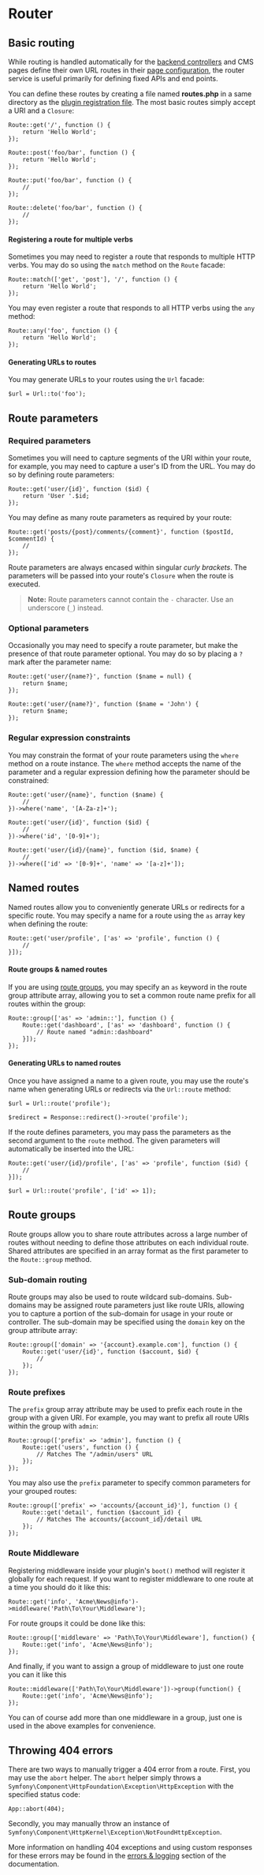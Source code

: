# Router

## Basic routing

While routing is handled automatically for the [backend controllers](../backend/controllers-ajax) and CMS pages define their own URL routes in their [page configuration](../cms/pages#configuration), the router service is useful primarily for defining fixed APIs and end points.

You can define these routes by creating a file named **routes.php** in a same directory as the [plugin registration file](../plugin/registration). The most basic routes simply accept a URI and a `Closure`:

    Route::get('/', function () {
        return 'Hello World';
    });

    Route::post('foo/bar', function () {
        return 'Hello World';
    });

    Route::put('foo/bar', function () {
        //
    });

    Route::delete('foo/bar', function () {
        //
    });

#### Registering a route for multiple verbs

Sometimes you may need to register a route that responds to multiple HTTP verbs. You may do so using the `match` method on the `Route` facade:

    Route::match(['get', 'post'], '/', function () {
        return 'Hello World';
    });

You may even register a route that responds to all HTTP verbs using the `any` method:

    Route::any('foo', function () {
        return 'Hello World';
    });

#### Generating URLs to routes

You may generate URLs to your routes using the `Url` facade:

    $url = Url::to('foo');

## Route parameters

### Required parameters

Sometimes you will need to capture segments of the URI within your route, for example, you may need to capture a user's ID from the URL. You may do so by defining route parameters:

    Route::get('user/{id}', function ($id) {
        return 'User '.$id;
    });

You may define as many route parameters as required by your route:

    Route::get('posts/{post}/comments/{comment}', function ($postId, $commentId) {
        //
    });

Route parameters are always encased within singular *curly brackets*. The parameters will be passed into your route's `Closure` when the route is executed.

> **Note:** Route parameters cannot contain the `-` character. Use an underscore (`_`) instead.

### Optional parameters

Occasionally you may need to specify a route parameter, but make the presence of that route parameter optional. You may do so by placing a `?` mark after the parameter name:

    Route::get('user/{name?}', function ($name = null) {
        return $name;
    });

    Route::get('user/{name?}', function ($name = 'John') {
        return $name;
    });

### Regular expression constraints

You may constrain the format of your route parameters using the `where` method on a route instance. The `where` method accepts the name of the parameter and a regular expression defining how the parameter should be constrained:

    Route::get('user/{name}', function ($name) {
        //
    })->where('name', '[A-Za-z]+');

    Route::get('user/{id}', function ($id) {
        //
    })->where('id', '[0-9]+');

    Route::get('user/{id}/{name}', function ($id, $name) {
        //
    })->where(['id' => '[0-9]+', 'name' => '[a-z]+']);

## Named routes

Named routes allow you to conveniently generate URLs or redirects for a specific route. You may specify a name for a route using the `as` array key when defining the route:

    Route::get('user/profile', ['as' => 'profile', function () {
        //
    }]);

#### Route groups & named routes

If you are using [route groups](#route-groups), you may specify an `as` keyword in the route group attribute array, allowing you to set a common route name prefix for all routes within the group:

    Route::group(['as' => 'admin::'], function () {
        Route::get('dashboard', ['as' => 'dashboard', function () {
            // Route named "admin::dashboard"
        }]);
    });

#### Generating URLs to named routes

Once you have assigned a name to a given route, you may use the route's name when generating URLs or redirects via the `Url::route` method:

    $url = Url::route('profile');

    $redirect = Response::redirect()->route('profile');

If the route defines parameters, you may pass the parameters as the second argument to the `route` method. The given parameters will automatically be inserted into the URL:

    Route::get('user/{id}/profile', ['as' => 'profile', function ($id) {
        //
    }]);

    $url = Url::route('profile', ['id' => 1]);

## Route groups

Route groups allow you to share route attributes across a large number of routes without needing to define those attributes on each individual route. Shared attributes are specified in an array format as the first parameter to the `Route::group` method.

### Sub-domain routing

Route groups may also be used to route wildcard sub-domains. Sub-domains may be assigned route parameters just like route URIs, allowing you to capture a portion of the sub-domain for usage in your route or controller. The sub-domain may be specified using the `domain` key on the group attribute array:

    Route::group(['domain' => '{account}.example.com'], function () {
        Route::get('user/{id}', function ($account, $id) {
            //
        });
    });

### Route prefixes

The `prefix` group array attribute may be used to prefix each route in the group with a given URI. For example, you may want to prefix all route URIs within the group with `admin`:

    Route::group(['prefix' => 'admin'], function () {
        Route::get('users', function () {
            // Matches The "/admin/users" URL
        });
    });

You may also use the `prefix` parameter to specify common parameters for your grouped routes:

    Route::group(['prefix' => 'accounts/{account_id}'], function () {
        Route::get('detail', function ($account_id) {
            // Matches The accounts/{account_id}/detail URL
        });
    });

### Route Middleware

Registering middleware inside your plugin's `boot()` method will register it globally for each request.
If you want to register middleware to one route at a time you should do it like this:

    Route::get('info', 'Acme\News@info')->middleware('Path\To\Your\Middleware');

For route groups it could be done like this:

    Route::group(['middleware' => 'Path\To\Your\Middleware'], function() {
        Route::get('info', 'Acme\News@info');
    });

And finally, if you want to assign a group of middleware to just one route you can it like this

    Route::middleware(['Path\To\Your\Middleware'])->group(function() {
        Route::get('info', 'Acme\News@info');
    });

You can of course add more than one middleware in a group, just one is used in the above examples for convenience.

## Throwing 404 errors

There are two ways to manually trigger a 404 error from a route. First, you may use the `abort` helper. The `abort` helper simply throws a `Symfony\Component\HttpFoundation\Exception\HttpException` with the specified status code:

    App::abort(404);

Secondly, you may manually throw an instance of `Symfony\Component\HttpKernel\Exception\NotFoundHttpException`.

More information on handling 404 exceptions and using custom responses for these errors may be found in the [errors & logging](../services/error-log) section of the documentation.
